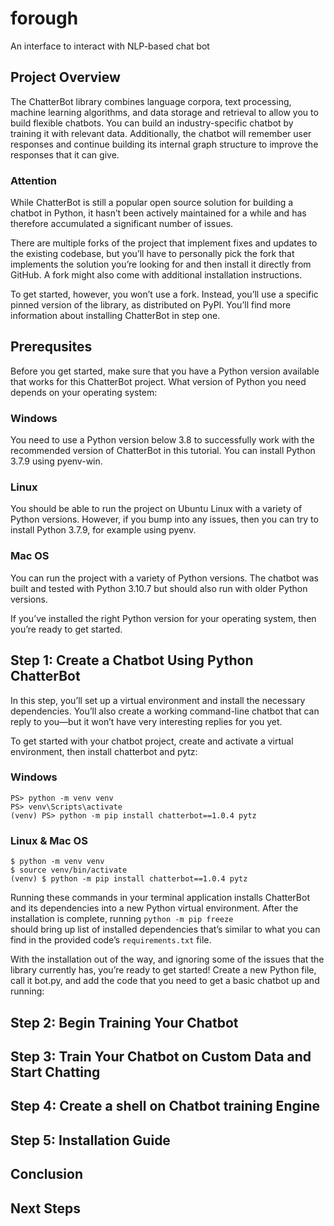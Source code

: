 # forough

An interface to interact with NLP-based chat bot

## Project Overview
The ChatterBot library combines language corpora, text processing, machine learning algorithms, and data storage and retrieval to allow you to build flexible chatbots.
You can build an industry-specific chatbot by training it with relevant data. Additionally, the chatbot will remember user responses and continue building its internal graph structure to improve the responses that it can give.
### Attention

While ChatterBot is still a popular open source solution for building a chatbot in Python, it hasn’t been actively maintained for a while and has therefore accumulated a significant number of issues.

There are multiple forks of the project that implement fixes and updates to the existing codebase, but you’ll have to personally pick the fork that implements the solution you’re looking for and then install it directly from GitHub. A fork might also come with additional installation instructions.

To get started, however, you won’t use a fork. Instead, you’ll use a specific pinned version of the library, as distributed on PyPI. You’ll find more information about installing ChatterBot in step one.


## Prerequsites

Before you get started, make sure that you have a Python version available that works for this ChatterBot project. What version of Python you need depends on your operating system:

### Windows
  You need to use a Python version below 3.8 to successfully work with the recommended version of ChatterBot in this tutorial. You can install Python 3.7.9 using pyenv-win.
### Linux
  You should be able to run the project on Ubuntu Linux with a variety of Python versions. However, if you bump into any issues, then you can try to install Python 3.7.9, for example using pyenv.
### Mac OS
  You can run the project with a variety of Python versions. The chatbot was built and tested with Python 3.10.7 but should also run with older Python versions.

If you’ve installed the right Python version for your operating system, then you’re ready to get started.

## Step 1: Create a Chatbot Using Python ChatterBot
In this step, you’ll set up a virtual environment and install the necessary dependencies. You’ll also create a working command-line chatbot that can reply to you—but it won’t have very interesting replies for you yet.

To get started with your chatbot project, create and activate a virtual environment, then install chatterbot and pytz:
### Windows

  ```
  PS> python -m venv venv
  PS> venv\Scripts\activate
 (venv) PS> python -m pip install chatterbot==1.0.4 pytz
 ```
 ### Linux & Mac OS
 ```
 $ python -m venv venv
 $ source venv/bin/activate
 (venv) $ python -m pip install chatterbot==1.0.4 pytz
```
 
 Running these commands in your terminal application installs ChatterBot and its dependencies into a new Python virtual environment.
 After the installation is complete, running <code>python -m pip freeze </code> should bring up list of installed dependencies that’s similar to what you can find in the provided code’s <code>requirements.txt</code> file.
 
 With the installation out of the way, and ignoring some of the issues that the library currently has, you’re ready to get started! Create a new Python file, call it bot.py, and add the code that you need to get a basic chatbot up and running:

## Step 2: Begin Training Your Chatbot

## Step 3: Train Your Chatbot on Custom Data and Start Chatting

## Step 4: Create a shell on Chatbot training Engine

## Step 5: Installation Guide

## Conclusion

## Next Steps
